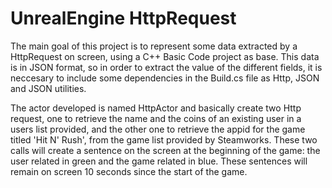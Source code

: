 # UnrealEngine HttpRequest
The main goal of this project is to represent some data extracted by a HttpRequest on screen, using a C++ Basic Code project as base. 
This data is in JSON format, so in order to extract the value of the different fields, it is neccesary to include some dependencies in the Build.cs file as Http, JSON and JSON utilities. 

The actor developed is named HttpActor and basically create two Http request, one to retrieve the name and the coins of an existing user in a users list provided, and the other one to retrieve the appid for the game titled 'Hit N' Rush', from the game list provided by Steamworks. These two calls will create a sentence on the screen at the beginning of the game: the user related in green and the game related in blue. These sentences will remain on screen 10 seconds since the start of the game.
